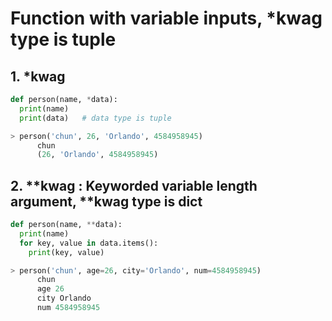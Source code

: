 # Function with **variable** inputs, *kwag type is tuple
  ## 1. *kwag
  ```python
  def person(name, *data):
    print(name)
    print(data)   # data type is tuple

  > person('chun', 26, 'Orlando', 4584958945)
        chun
        (26, 'Orlando', 4584958945)  
  ```

  ## 2. **kwag : Keyworded variable length argument, **kwag type is dict
  ```python
  def person(name, **data):
    print(name)
    for key, value in data.items():
      print(key, value)

  > person('chun', age=26, city='Orlando', num=4584958945)
        chun
        age 26
        city Orlando
        num 4584958945  
  ```
